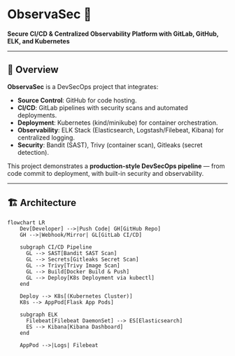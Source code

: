 # ObservaSec 🚀  
**Secure CI/CD & Centralized Observability Platform with GitLab, GitHub, ELK, and Kubernetes**

---

## 📌 Overview
**ObservaSec** is a DevSecOps project that integrates:

- **Source Control**: GitHub for code hosting.  
- **CI/CD**: GitLab pipelines with security scans and automated deployments.  
- **Deployment**: Kubernetes (kind/minikube) for container orchestration.  
- **Observability**: ELK Stack (Elasticsearch, Logstash/Filebeat, Kibana) for centralized logging.  
- **Security**: Bandit (SAST), Trivy (container scan), Gitleaks (secret detection).  

This project demonstrates a **production-style DevSecOps pipeline** — from code commit to deployment, with built-in security and observability.

---

## 🏗️ Architecture

```mermaid
flowchart LR
    Dev[Developer] -->|Push Code| GH[GitHub Repo]
    GH -->|Webhook/Mirror| GL[GitLab CI/CD]
    
    subgraph CI/CD Pipeline
      GL --> SAST[Bandit SAST Scan]
      GL --> Secrets[Gitleaks Secret Scan]
      GL --> Trivy[Trivy Image Scan]
      GL --> Build[Docker Build & Push]
      GL --> Deploy[K8s Deployment via kubectl]
    end
    
    Deploy --> K8s[(Kubernetes Cluster)]
    K8s --> AppPod[Flask App Pods]
    
    subgraph ELK
      Filebeat[Filebeat DaemonSet] --> ES[Elasticsearch]
      ES --> Kibana[Kibana Dashboard]
    end
    
    AppPod -->|Logs| Filebeat
